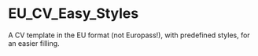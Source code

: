 # EU_CV_Easy_Styles
A CV template in the EU format (not Europass!), with predefined styles, for an easier filling.
